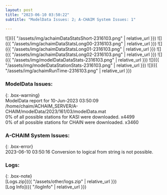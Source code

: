 ```yaml
---
layout: post
title: "2023-06-10 03:50:22"
subtitle: "ModelData Issues: 2; A-CHAIM System Issues: 1"

---
```


![]({{ "/assets/img/achaimDataStatsShort-2316103.png" | relative_url }})
![]({{ "/assets/img/achaimDataStatsLong00-2316103.png" | relative_url }})
![]({{ "/assets/img/achaimDataStatsLong01-2316103.png" | relative_url }})
![]({{ "/assets/img/achaimDataStatsLong02-2316103.png" | relative_url }})
![]({{ "/assets/img/modelDataDataStats-2316103.png" | relative_url }})
![]({{ "/assets/img/modelDataStationStats-2316103.png" | relative_url }})
![]({{ "/assets/img/achaimRunTime-2316103.png" | relative_url }})


### ModelData Issues:  
  
{: .box-warning}  
 ModelData report for 10-Jun-2023 03:50:09   
 /home/chaim/ACHAIM_SERVER/A-CHAIM/modelData/2023/161/03/modelData.mat   
 0% of all possible stations for KASI were downloaded. x4499   
 0% of all possible stations for CHAIN were downloaded. x3460   
  
### A-CHAIM System Issues:  
  
{: .box-error}  
2023-06-10 03:50:16 Conversion to logical from string is not possible.  

### Logs:  
  
{: .box-note}  
[Logs.zip]({{ "/assets/other/logs.zip" | relative_url }})  
[Log Info]({{ "/logInfo" | relative_url }})  
